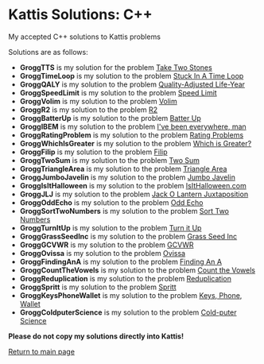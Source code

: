 # Kattis Solutions: C++

My accepted C++ solutions to Kattis problems <br>

Solutions are as follows: <br>
* **GroggTTS** is my solution for the problem [Take Two Stones](https://open.kattis.com/problems/twostones) <br>
* **GroggTimeLoop** is my solution to the problem [Stuck In A Time Loop](https://open.kattis.com/problems/timeloop) <br>
* **GroggQALY** is my solution to the problem [Quality-Adjusted Life-Year](https://open.kattis.com/problems/qaly) <br>
* **GroggSpeedLimit** is my solution to the problem [Speed Limit](https://open.kattis.com/problems/speedlimit) <br>
* **GroggVolim** is my solution to the problem [Volim](https://open.kattis.com/problems/volim) <br>
* **GroggR2** is my solution to the problem [R2](https://open.kattis.com/problems/r2) <br>
* **GroggBatterUp** is my solution to the problem [Batter Up](https://open.kattis.com/problems/batterup) <br>
* **GroggIBEM** is my solution to the problem [I've been everywhere, man](https://open.kattis.com/problems/everywhere) <br>
* **GroggRatingProblem** is my solution to the problem [Rating Problems](https://open.kattis.com/problems/ratingproblems) <br>
* **GroggWhichIsGreater** is my solution to the problem [Which is Greater?](https://open.kattis.com/problems/whichisgreater) <br>
* **GroggFilip** is my solution to the problem [Filip](https://open.kattis.com/problems/filip) <br>
* **GroggTwoSum** is my solution to the problem [Two Sum](https://open.kattis.com/problems/twosum) <br>
* **GroggTriangleArea** is my solution to the problem [Triangle Area](https://open.kattis.com/problems/triarea) <br>
* **GroggJumboJavelin** is my solution to the problem [Jumbo Javelin](https://open.kattis.com/problems/jumbojavelin) <br>
* **GroggIsItHalloween** is my solution to the problem [IsItHalloween.com](https://open.kattis.com/problems/isithalloween) <br>
* **GroggJLJ** is my solution to the problem [Jack O Lantern Juxtaposition](https://open.kattis.com/problems/jackolanternjuxtaposition) <br>
* **GroggOddEcho** is my solution to the problem [Odd Echo](https://open.kattis.com/problems/oddecho) <br>
* **GroggSortTwoNumbers** is my solution to the problem [Sort Two Numbers](https://open.kattis.com/problems/sorttwonumbers) <br>
* **GroggTurnItUp** is my solution to the problem [Turn it Up](https://open.kattis.com/problems/skruop) <br>
* **GroggGrassSeedInc** is my solution to the problem [Grass Seed Inc](https://open.kattis.com/problems/grassseed) <br>
* **GroggGCVWR** is my solution to the problem [GCVWR](https://open.kattis.com/problems/gcvwr) <br>
* **GroggOvissa** is my solution to the problem [Ovissa](https://open.kattis.com/problems/ovissa) <br>
* **GroggFindingAnA** is my solution to the problem [Finding An A](https://open.kattis.com/problems/findingana) <br>
* **GroggCountTheVowels** is my solution to the problem [Count the Vowels](https://open.kattis.com/problems/countthevowels) <br>
* **GroggReduplication** is my solution to the problem [Reduplication](https://open.kattis.com/problems/reduplikation) <br>
* **GroggSpritt** is my solution to the problem [Spritt](https://open.kattis.com/problems/spritt) <br>
* **GroggKeysPhoneWallet** is my solution to the problem [Keys, Phone, Wallet](https://open.kattis.com/problems/keysphonewallet)
* **GroggColdputerScience** is my solution to the problem [Cold-puter Science](https://open.kattis.com/problems/cold)

**Please do not copy my solutions directly into Kattis!** <br>

[Return to main page](https://github.com/ngrogg/kattis-solutions/tree/master)
